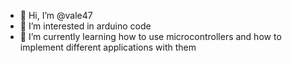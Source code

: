 - 👋 Hi, I’m @vale47
- 👀 I’m interested in arduino code
- 🌱 I’m currently learning how to use microcontrollers and how to implement different applications with them

<!---
vale47/vale47 is a ✨ special ✨ repository because its `README.md` (this file) appears on your GitHub profile.
You can click the Preview link to take a look at your changes.
--->
